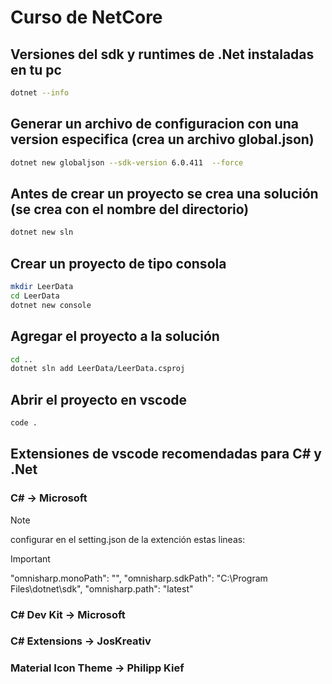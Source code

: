 # Curso de NetCore

## Versiones del sdk y runtimes de .Net instaladas en tu pc
``` bash
dotnet --info
```

## Generar un archivo de configuracion con una version especifica (crea un archivo global.json)
``` bash
dotnet new globaljson --sdk-version 6.0.411  --force
```

## Antes de crear un proyecto se crea una solución (se crea con el nombre del directorio)
``` bash
dotnet new sln
```

## Crear un proyecto de tipo consola
``` bash
mkdir LeerData
cd LeerData
dotnet new console
```

## Agregar el proyecto a la solución
``` bash
cd ..
dotnet sln add LeerData/LeerData.csproj
```

## Abrir el proyecto en vscode
``` bash
code .
```

## Extensiones de vscode recomendadas para C# y .Net
### C#                     -> Microsoft

>[!NOTE]  
>configurar en el setting.json de la extención estas lineas:

>[!IMPORTANT]  
>"omnisharp.monoPath": "",
>"omnisharp.sdkPath": "C:\\Program Files\\dotnet\\sdk",
>"omnisharp.path": "latest"

### C# Dev Kit            -> Microsoft
### C# Extensions         -> JosKreativ
### Material Icon Theme   -> Philipp Kief


